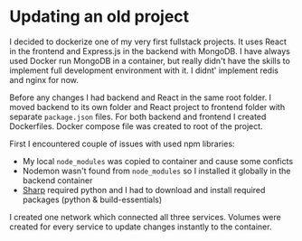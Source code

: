 # Updating an old project

I decided to dockerize one of my very first fullstack projects. It uses React in the frontend and Express.js in the backend with MongoDB. I have always used Docker run MongoDB in a container, but really didn't have the skills to implement full development environment with it. I didnt' implement redis and nginx for now. 

Before any changes I had backend and React in the same root folder. I moved backend to its own folder and React project to frontend folder with separate `package.json` files. For both backend and frontend I created Dockerfiles. Docker compose file was created to root of the project. 

First I encountered couple of issues with used npm libraries:

- My local `node_modules` was copied to container and cause some conficts
- Nodemon wasn't found from `node_modules` so I installed it globally in the backend container
- [Sharp](https://www.npmjs.com/package/sharp) required python and I had to download and install required packages (python & build-essentials)

I created one network which connected all three services. Volumes were created for every service to update changes instantly to the container. 